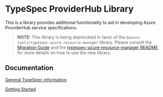 # TypeSpec ProviderHub Library

This is a library provides additional functionality to aid in developing Azure ProviderHub service specifications.

> **NOTE:** This library is being deprecated in favor of the `@azure-tools/typespec-azure-resource-manager` library. Please consult the [Migration Guide](#migration-guide) and the [typespec-azure-resource-manager README](https://github.com/Azure/typespec-azure/blob/main/packages/typespec-azure-resource-manager/README.md) for more details on how to use the new library.

## Documentation

[General TypeSpec information](https://github.com/Azure/typespec-azure/blob/main/docs/tutorial.md)

[Getting Started](https://azure.github.io/typespec-azure/docs/getstarted/providerhub/step01-create-userrp-project)
